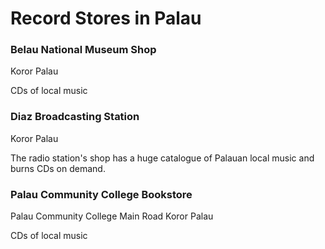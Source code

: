 # Record Stores in Palau

### Belau National Museum Shop

Koror
Palau

CDs of local music

### Diaz Broadcasting Station

Koror
Palau

The radio station's shop has a huge catalogue of Palauan local music and burns CDs on demand.

### Palau Community College Bookstore

Palau Community College
Main Road
Koror
Palau

CDs of local music


